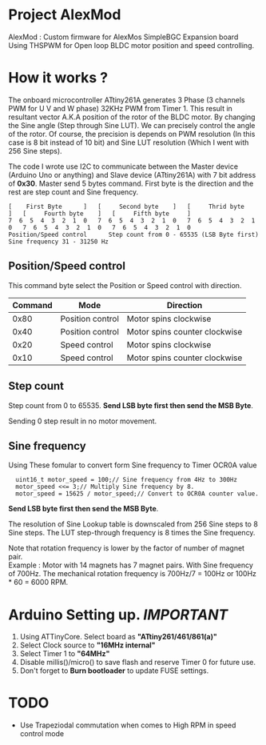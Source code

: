 # Project AlexMod
AlexMod : Custom firmware for AlexMos SimpleBGC Expansion board  
Using THSPWM for Open loop BLDC motor position and speed controlling.

How it works ?
=

The onboard microcontroller ATtiny261A generates 3 Phase (3 channels PWM for U V and W phase) 32KHz PWM from Timer 1. This result in resultant vector A.K.A position of the rotor of the BLDC motor. By changing the Sine angle (Step through Sine LUT). We can precisely control the angle of the rotor. Of course, the precision is depends on PWM resolution (In this case is 8 bit instead of 10 bit) and Sine LUT resolution (Which I went with 256 Sine steps).

The code I wrote use I2C to communicate between the Master device (Arduino Uno or anything) and Slave device (ATtiny261A) with 7 bit address of **0x30**. Master send 5 bytes command. First byte is the direction and the rest are step count and Sine frequency.

```
[    First Byte      ]   [     Second byte    ]   [     Thrid byte     ]   [	 Fourth byte    ]   [	  Fifth byte     ]
7  6  5  4  3  2  1  0   7  6  5  4  3  2  1  0   7  6  5  4  3  2  1  0   7  6  5  4  3  2  1  0   7  6  5  4  3  2  1  0
Position/Speed control      Step count from 0 - 65535 (LSB Byte first)               Sine frequency 31 - 31250 Hz
```
Position/Speed control 
-
This command byte select the Position or Speed control with direction.

| Command | Mode             | Direction                     |
|---------|------------------|-------------------------------|
|   0x80  | Position control | Motor spins clockwise         |
|   0x40  | Position control | Motor spins counter clockwise |
|   0x20  |   Speed control  | Motor spins clockwise         |
|   0x10  |   Speed control  | Motor spins counter clockwise |

Step count
-
Step count from 0 to 65535. **Send LSB byte first then send the MSB Byte**. 

Sending 0 step result in no motor movement.

Sine frequency 
-
Using These fomular to convert form Sine frequency to Timer OCR0A value 

```
  uint16_t motor_speed = 100;// Sine frequency from 4Hz to 300Hz
  motor_speed <<= 3;// Multiply Sine frequency by 8.
  motor_speed = 15625 / motor_speed;// Convert to OCR0A counter value. 
```

**Send LSB byte first then send the MSB Byte**.  

The resolution of Sine Lookup table is downscaled from 256 Sine steps to 8 Sine steps. The LUT step-through frequency is 8 times the Sine frequency.

Note that rotation frequency is lower by the factor of number of magnet pair.  
Example : Motor with 14 magnets has 7 magnet pairs. With Sine frequency of 700Hz. The mechanical rotation frequency is 700Hz/7 = 100Hz or 100Hz * 60 = 6000 RPM.

Arduino Setting up. *IMPORTANT*
=

1. Using ATTinyCore. Select board as **"ATtiny261/461/861(a)"**
2. Select Clock source to **"16MHz internal"**
3. Select Timer 1 to **"64MHz"**
4. Disable millis()/micro() to save flash and reserve Timer 0 for future use.
5. Don't forget to **Burn bootloader** to update FUSE settings.

TODO
=

- Use Trapeziodal commutation when comes to High RPM in speed control mode
